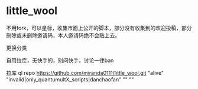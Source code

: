 # little_wool
不用fork，可以星标，收集市面上公开的脚本，部分没有收集到的欢迎投稿，部分删除或未删除邀请码，本人邀请码绝不会贴上去。


更换分类


自用拉库，无快手的，别问快手，讨论一律ban


拉库
ql repo https://github.com/miranda0111/little_wool.git "alive" "invalid|only_quantumultX_scripts|danchaofan" "" ""
